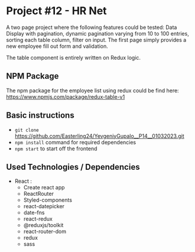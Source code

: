 # Project #12 - HR Net 

A two page project where the following features could be tested: Data Display with pagination, dynamic pagination varying from 10 to 100 entries, sorting each table column, filter on input.
The first page simply provides a new employee fill out form and validation.

The table component is entirely written on Redux logic.

## NPM Package

The npm package for the employee list using redux could be find here: https://www.npmjs.com/package/redux-table-v1



## Basic instructions 
* `git clone` https://github.com/Easterling24/YevgeniyGupalo__P14__01032023.git
* `npm install` command for required dependencies
* `npm start` to start off the frontend

## Used Technologies / Dependencies

- React :
  - Create react app
  - ReactRouter
  - Styled-components
  - react-datepicker
  - date-fns
  - react-redux
  - @reduxjs/toolkit
  - react-router-dom
  - redux
  - sass



